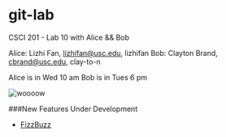 git-lab
=======

CSCI 201 - Lab 10 with Alice &amp;&amp; Bob

Alice: Lizhi Fan, lizhifan@usc.edu, lizhifan
Bob: Clayton Brand, cbrand@usc.edu, clay-to-n

Alice is in Wed 10 am
Bob is in Tues 6 pm

![woooow](http://octodex.github.com/images/goretocat.png "Weee")

###New Features Under Development 
  + [FizzBuzz](http://www.codinghorror.com/blog/2007/02/why-cant-programmers-program.html)